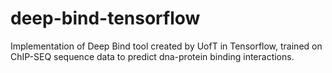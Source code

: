 # deep-bind-tensorflow
Implementation of Deep Bind tool created by UofT in Tensorflow, trained on ChIP-SEQ sequence data to predict dna-protein binding interactions.
